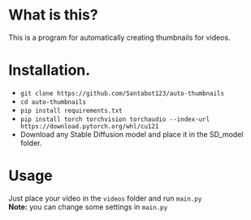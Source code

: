 # What is this?
This is a program for automatically creating thumbnails for videos.

# Installation.

- ```git clone https://github.com/Santabot123/auto-thumbnails```
- ```cd auto-thumbnails```
- ```pip install requirements.txt```
- ```pip install torch torchvision torchaudio --index-url https://download.pytorch.org/whl/cu121```
- Download any Stable Diffusion model and place it in the SD_model folder.

# Usage
Just place your video in the ```videos``` folder and run ```main.py``` </br>
**Note:** you can change some settings in ```main.py```



